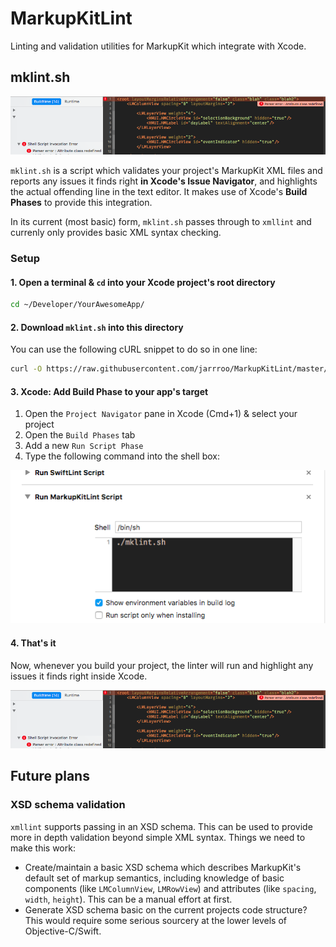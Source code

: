 # MarkupKitLint
Linting and validation utilities for MarkupKit which integrate with Xcode.

## mklint.sh

![](Documentation/mklint_xcode_integration.png)

`mklint.sh` is a script which validates your project's MarkupKit XML files and reports any issues it finds right **in Xcode's Issue Navigator**, and highlights the actual offending line in the text editor. It makes use of Xcode's **Build Phases** to provide this integration.

In its current (most basic) form, `mklint.sh` passes through to `xmllint` and currenly only provides basic XML syntax checking.

### Setup

#### 1. Open a terminal & `cd` into your Xcode project's root directory
```sh
cd ~/Developer/YourAwesomeApp/
```

#### 2. Download `mklint.sh` into this directory

You can use the following cURL snippet to do so in one line:
```sh
curl -O https://raw.githubusercontent.com/jarrroo/MarkupKitLint/master/Scripts/mklint.sh ; chmod +x mklint.sh
```

#### 3. Xcode: Add Build Phase to your app's target

1. Open the `Project Navigator` pane in Xcode (Cmd+1) & select your project
2. Open the `Build Phases` tab
3. Add a new `Run Script Phase`
4. Type the following command into the shell box:

![](Documentation/mklint_setup1.png)

#### 4. That's it

Now, whenever you build your project, the linter will run and highlight any issues it finds right inside Xcode.

![](Documentation/mklint_xcode_integration.png)

## Future plans

### XSD schema validation
`xmllint` supports passing in an XSD schema. This can be used to provide more in depth validation beyond simple XML syntax. Things we need to make this work:

* Create/maintain a basic XSD schema which describes MarkupKit's default set of markup semantics, including knowledge of basic components (like `LMColumnView`, `LMRowView`) and attributes (like `spacing`, `width`, `height`). This can be a manual effort at first.
* Generate XSD schema basic on the current projects code structure? This would require some serious sourcery at the lower levels of Objective-C/Swift. 